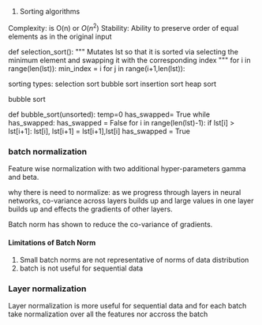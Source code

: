 1. Sorting algorithms

Complexity: is O(n) or $O(n^2)$
Stability: Ability to preserve order of equal elements as in the original input


def selection_sort():
    """
    Mutates lst so that it is sorted via selecting the minimum element and 
    swapping it with the corresponding index
    """
    for i in range(len(lst)):
        min_index = i
        for j in range(i+1,len(lst)):
        

sorting types: selection sort
               bubble sort
               insertion sort
               heap sort


bubble sort

def bubble_sort(unsorted):
    temp=0
    has_swapped= True
    while has_swapped:
          has_swapped = False
          for i in range(len(lst)-1):
                if lst[i] > lst[i+1]:
                    lst[i], lst[i+1] = lst[i+1],lst[i]
                    has_swapped = True


  
### batch normalization 

Feature wise normalization with two additional hyper-parameters gamma and beta. 

why there is need to normalize: as we progress through layers in neural networks, co-variance across layers builds up
and large values in one layer builds up and effects the gradients of other layers.

Batch norm has shown to reduce the co-variance of gradients.

#### Limitations of Batch Norm 
1. Small batch norms are not representative of norms of data distribution
2. batch is not useful for sequential data


### Layer normalization

Layer normalization is more useful for sequential data and for each batch take normalization over all the features nor accross the batch